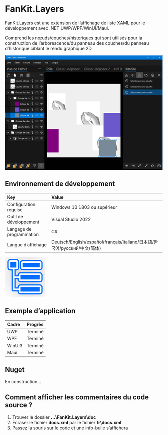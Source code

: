 # FanKit.Layers

FanKit.Layers est une extension de l’affichage de liste XAML pour le développement avec .NET UWP/WPF/WinUI/Maui.

Comprend les nœuds/couches/historiques qui sont utilisés pour la construction de l’arborescence/du panneau des couches/du panneau d’historique ciblant le rendu graphique 2D.

![](ScreenShot/FR.jpg)


## Environnement de développement

|Key|Value|
|:-|:-|
|Configuration requise| Windows 10 1803 ou supérieur|
|Outil de développement|Visual Studio 2022|
|Langage de programmation|C#|
|Langue d’affichage|Deutsch/English/español/français/italiano/日本語/한국어/русский/中文(简体)|

![](ScreenShot/logo.png)


## Exemple d’application

|Cadre|Progrès|
|:-|:-|
|UWP|Terminé|
|WPF|Terminé|
|WinUI3|Terminé|
|Maui|Terminé|


## Nuget

En construction...


## Comment afficher les commentaires du code source ?

1. Trouver le dossier **...\FanKit.Layers\doc**
2. Écraser le fichier **docs.xml** par le fichier **fr\docs.xml**
3. Passez la souris sur le code et une info-bulle s’affichera
